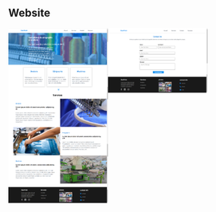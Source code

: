 ## Website
<img src="assets\screenshot1.png" align="left" width="200px" alt="">
<img src="assets\screenshot2.png" align="left" width="200px" alt="">